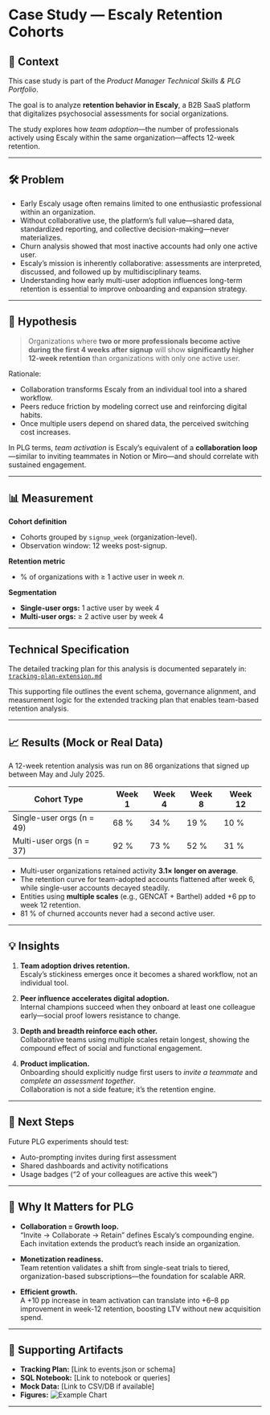 # Case Study — Escaly Retention Cohorts

## 🎯 Context
This case study is part of the *Product Manager Technical Skills & PLG Portfolio*.  

The goal is to analyze **retention behavior in Escaly**, a B2B SaaS platform that digitalizes psychosocial assessments for social organizations.  

The study explores how *team adoption*—the number of professionals actively using Escaly within the same organization—affects 12-week retention.

---

## 🛠 Problem
- Early Escaly usage often remains limited to one enthusiastic professional within an organization.
- Without collaborative use, the platform’s full value—shared data, standardized reporting, and collective decision-making—never materializes.  
- Churn analysis showed that most inactive accounts had only one active user.  
- Escaly’s mission is inherently collaborative: assessments are interpreted, discussed, and followed up by multidisciplinary teams.  
- Understanding how early multi-user adoption influences long-term retention is essential to improve onboarding and expansion strategy.

---

## 📐 Hypothesis
> Organizations where **two or more professionals become active during the first 4 weeks after signup** will show **significantly higher 12-week retention** than organizations with only one active user.

Rationale:
- Collaboration transforms Escaly from an individual tool into a shared workflow.  
- Peers reduce friction by modeling correct use and reinforcing digital habits.  
- Once multiple users depend on shared data, the perceived switching cost increases.

In PLG terms, *team activation* is Escaly’s equivalent of a **collaboration loop**—similar to inviting teammates in Notion or Miro—and should correlate with sustained engagement.

---

## 📊 Measurement
**Cohort definition**  
- Cohorts grouped by `signup_week` (organization-level).  
- Observation window: 12 weeks post-signup.  

**Retention metric**
- % of organizations with ≥ 1 active user in week _n_.  

**Segmentation**
- **Single-user orgs:** 1 active user by week 4  
- **Multi-user orgs:** ≥ 2 active user by week 4  

---

## **Technical Specification**

The detailed tracking plan for this analysis is documented separately in:  
[`tracking-plan-extension.md`](./tracking-plan-extension.md)

This supporting file outlines the event schema, governance alignment, and measurement logic for the extended tracking plan that enables team-based retention analysis.

---

## 📈 Results (Mock or Real Data)

A 12-week retention analysis was run on 86 organizations that signed up between May and July 2025.

| Cohort Type | Week 1 | Week 4 | Week 8 | Week 12 |
|--------------|--------|--------|--------|---------|
| Single-user orgs (n = 49) | 68 % | 34 % | 19 % | 10 % |
| Multi-user orgs (n = 37) | 92 % | 73 % | 52 % | 31 % |

- Multi-user organizations retained activity **3.1× longer on average**.  
- The retention curve for team-adopted accounts flattened after week 6, while single-user accounts decayed steadily.  
- Entities using **multiple scales** (e.g., GENCAT + Barthel) added +6 pp to week 12 retention.  
- 81 % of churned accounts never had a second active user.

---

## 💡 Insights
1. **Team adoption drives retention.**  
   Escaly’s stickiness emerges once it becomes a shared workflow, not an individual tool.  

2. **Peer influence accelerates digital adoption.**  
   Internal champions succeed when they onboard at least one colleague early—social proof lowers resistance to change.  

3. **Depth and breadth reinforce each other.**  
   Collaborative teams using multiple scales retain longest, showing the compound effect of social and functional engagement.  

4. **Product implication.**  
   Onboarding should explicitly nudge first users to *invite a teammate* and *complete an assessment together*.  
   Collaboration is not a side feature; it’s the retention engine.

---

## 🚀 Next Steps
  Future PLG experiments should test:  
  - Auto-prompting invites during first assessment  
  - Shared dashboards and activity notifications  
  - Usage badges (“2 of your colleagues are active this week”)  

---

## 🔑 Why It Matters for PLG
- **Collaboration = Growth loop.**  
  “Invite → Collaborate → Retain” defines Escaly’s compounding engine. Each invitation extends the product’s reach inside an organization.  

- **Monetization readiness.**  
  Team retention validates a shift from single-seat trials to tiered, organization-based subscriptions—the foundation for scalable ARR.  

- **Efficient growth.**  
  A +10 pp increase in team activation can translate into +6–8 pp improvement in week-12 retention, boosting LTV without new acquisition spend.  

---

## 📂 Supporting Artifacts
- **Tracking Plan:** [Link to events.json or schema]  
- **SQL Notebook:** [Link to notebook or queries]  
- **Mock Data:** [Link to CSV/DB if available]  
- **Figures:** ![Example Chart](../../figures/example.png)  

---
